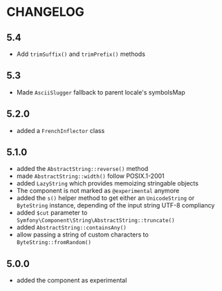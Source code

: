 # CHANGELOG

## 5.4

-   Add `trimSuffix()` and `trimPrefix()` methods

## 5.3

-   Made `AsciiSlugger` fallback to parent locale's symbolsMap

## 5.2.0

-   added a `FrenchInflector` class

## 5.1.0

-   added the `AbstractString::reverse()` method
-   made `AbstractString::width()` follow POSIX.1-2001
-   added `LazyString` which provides memoizing stringable objects
-   The component is not marked as `@experimental` anymore
-   added the `s()` helper method to get either an `UnicodeString` or `ByteString` instance,
    depending of the input string UTF-8 compliancy
-   added `$cut` parameter to `Symfony\Component\String\AbstractString::truncate()`
-   added `AbstractString::containsAny()`
-   allow passing a string of custom characters to `ByteString::fromRandom()`

## 5.0.0

-   added the component as experimental
